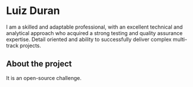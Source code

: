 
# Luiz Duran

I am a skilled and adaptable professional, with an excellent technical and analytical approach who acquired a strong testing and quality assurance expertise. Detail oriented and ability to successfully deliver complex multi-track projects.

## About the project

It is an open-source challenge.